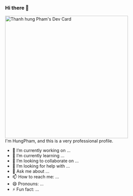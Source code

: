 ### Hi there 👋
<a href="https://app.daily.dev/Thanh_hung"><img src="https://api.daily.dev/devcards/d811acaa50524d08850f338073820886.png?r=h8f" width="400" alt="Thanh hung Pham's Dev Card"/></a></br>
I'm HungPham, and this is a very professional profile.
- 🔭 I’m currently working on ...
- 🌱 I’m currently learning ...
- 👯 I’m looking to collaborate on ...
- 🤔 I’m looking for help with ...
- 💬 Ask me about ...
- 📫 How to reach me: ...
- 😄 Pronouns: ...
- ⚡ Fun fact: ...
